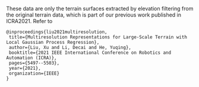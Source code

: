 These data are only the terrain surfaces extracted by elevation filtering from the original terrain data, which is part of our previous work published in ICRA2021. Refer to
 ```
 @inproceedings{liu2021multiresolution,
  title={Multiresolution Representations for Large-Scale Terrain with Local Gaussian Process Regression},
  author={Liu, Xu and Li, Decai and He, Yuqing},
  booktitle={2021 IEEE International Conference on Robotics and Automation (ICRA)},
  pages={5497--5503},
  year={2021},
  organization={IEEE}
}
```
